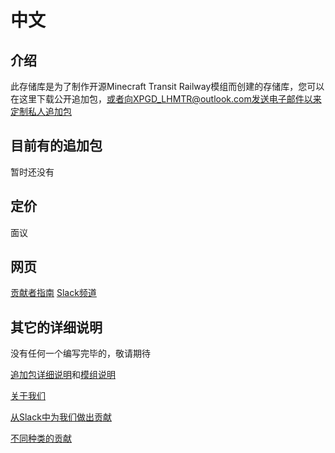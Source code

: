 # 中文

## 介绍

此存储库是为了制作开源Minecraft Transit Railway模组而创建的存储库，您可以在这里下载公开追加包，或者向XPGD_LHMTR@outlook.com发送电子邮件以来定制私人追加包

## 目前有的追加包

暂时还没有

## 定价

面议

## 网页
[贡献者指南](https://github.com/LHMTR/Mods/tree/主文件-Main/主要文件/CONTRIBUTING.md)
[Slack频道](https://app.slack.com/client/T059VQ81R6G/C05A5ULG7EV?cdn_fallback=1)

## 其它的详细说明

没有任何一个编写完毕的，敬请期待

[追加包详细说明]()和[模组说明]()

[关于我们]()

[从Slack中为我们做出贡献]()

[不同种类的贡献]()
